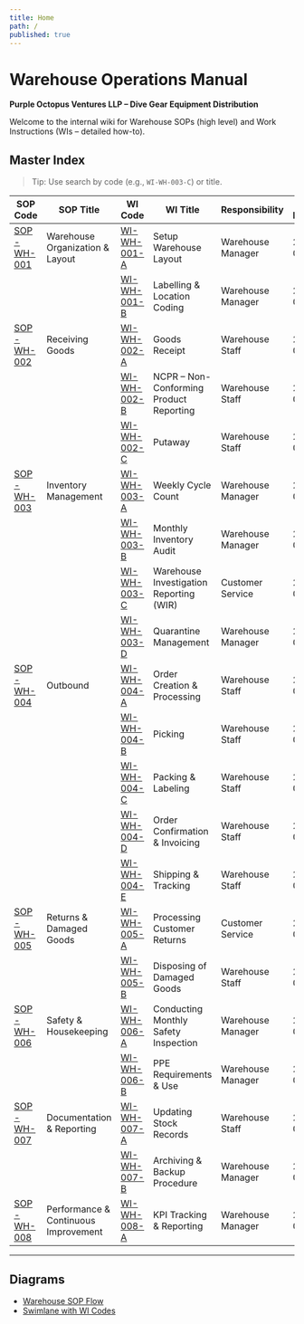 ```yaml
---
title: Home
path: /
published: true
---
```




# Warehouse Operations Manual
**Purple Octopus Ventures LLP – Dive Gear Equipment Distribution**

Welcome to the internal wiki for Warehouse SOPs (high level) and Work Instructions (WIs – detailed how-to).

## Master Index
> Tip: Use search by code (e.g., `WI-WH-003-C`) or title.

| SOP Code | SOP Title | WI Code | WI Title | Responsibility | Last Revision |
|---|---|---|---|---|---|
| [SOP-WH-001](/SOP-WH-001) | Warehouse Organization & Layout | [WI-WH-001-A](/WI-WH-001-A) | Setup Warehouse Layout | Warehouse Manager | 2025-08-11 |
|  |  | [WI-WH-001-B](/WI-WH-001-B) | Labelling & Location Coding | Warehouse Manager | 2025-08-11 |
| [SOP-WH-002](/SOP-WH-002) | Receiving Goods | [WI-WH-002-A](/WI-WH-002-A) | Goods Receipt | Warehouse Staff | 2025-08-11 |
|  |  | [WI-WH-002-B](/WI-WH-002-B) | NCPR – Non-Conforming Product Reporting | Warehouse Staff | 2025-08-11 |
|  |  | [WI-WH-002-C](/WI-WH-002-C) | Putaway | Warehouse Staff | 2025-08-11 |
| [SOP-WH-003](/SOP-WH-003) | Inventory Management | [WI-WH-003-A](/WI-WH-003-A) | Weekly Cycle Count | Warehouse Manager | 2025-08-11 |
|  |  | [WI-WH-003-B](/WI-WH-003-B) | Monthly Inventory Audit | Warehouse Manager | 2025-08-11 |
|  |  | [WI-WH-003-C](/WI-WH-003-C) | Warehouse Investigation Reporting (WIR) | Customer Service | 2025-08-11 |
|  |  | [WI-WH-003-D](/WI-WH-003-D) | Quarantine Management | Warehouse Manager | 2025-08-11 |
| [SOP-WH-004](/SOP-WH-004) | Outbound | [WI-WH-004-A](/WI-WH-004-A) | Order Creation & Processing | Warehouse Staff | 2025-08-11 |
|  |  | [WI-WH-004-B](/WI-WH-004-B) | Picking | Warehouse Staff | 2025-08-11 |
|  |  | [WI-WH-004-C](/WI-WH-004-C) | Packing & Labeling | Warehouse Staff | 2025-08-11 |
|  |  | [WI-WH-004-D](/WI-WH-004-D) | Order Confirmation & Invoicing | Warehouse Staff | 2025-08-11 |
|  |  | [WI-WH-004-E](/WI-WH-004-E) | Shipping & Tracking | Warehouse Staff | 2025-08-11 |
| [SOP-WH-005](/SOP-WH-005) | Returns & Damaged Goods | [WI-WH-005-A](/WI-WH-005-A) | Processing Customer Returns | Customer Service | 2025-08-11 |
|  |  | [WI-WH-005-B](/WI-WH-005-B) | Disposing of Damaged Goods | Warehouse Staff | 2025-08-11 |
| [SOP-WH-006](/SOP-WH-006) | Safety & Housekeeping | [WI-WH-006-A](/WI-WH-006-A) | Conducting Monthly Safety Inspection | Warehouse Manager | 2025-08-11 |
|  |  | [WI-WH-006-B](/WI-WH-006-B) | PPE Requirements & Use | Warehouse Manager | 2025-08-11 |
| [SOP-WH-007](/SOP-WH-007) | Documentation & Reporting | [WI-WH-007-A](/WI-WH-007-A) | Updating Stock Records | Warehouse Staff | 2025-08-11 |
|  |  | [WI-WH-007-B](/WI-WH-007-B) | Archiving & Backup Procedure | Warehouse Manager | 2025-08-11 |
| [SOP-WH-008](/SOP-WH-008) | Performance & Continuous Improvement | [WI-WH-008-A](/WI-WH-008-A) | KPI Tracking & Reporting | Warehouse Manager | 2025-08-11 |

---

## Diagrams
- [Warehouse SOP Flow](/assets/diagrams/warehouse-sop-flow.png)
- [Swimlane with WI Codes](/assets/diagrams/warehouse-swimlane-wi.png)

